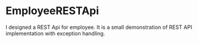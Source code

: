 # EmployeeRESTApi
I designed a REST Api for employee. It is a small demonstration of REST API implementation with exception handling.
